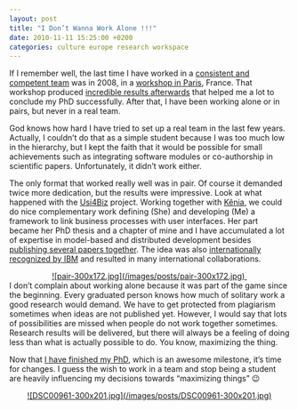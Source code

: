```yaml
---
layout: post
title: "I Don’t Wanna Work Alone !!!"
date: 2010-11-11 15:25:00 +0200
categories: culture europe research workspace
---
```


If I remember well, the last time I have worked in a <a href="http://69.89.31.239/~hildeber/?p=158">consistent and competent team</a> was in 2008, in a <a href="http://69.89.31.239/~hildeber/?p=160">workshop in Paris</a>, France. That workshop produced <a href="http://69.89.31.239/~hildeber/?p=127">incredible results afterwards</a> that helped me a lot to conclude my PhD successfully. After that, I have been working alone or in pairs, but never in a real team.

God knows how hard I have tried to set up a real team in the last few years. Actually, I couldn’t do that as a simple student because I was too much low in the hierarchy, but I kept the faith that it would be possible for small achievements such as integrating software modules or co-authorship in scientific papers. Unfortunately, it didn’t work either.

The only format that worked really well was in pair. Of course it demanded twice more dedication, but the results were impressive. Look at what happened with the <a href="http://www.usi4biz.com/">Usi4Biz</a> project. Working together with <a href="http://www.usi4biz.com/kenia">Kênia</a>, we could do nice complementary work defining (She) and developing (Me) a framework to link business processes with user interfaces. Her part became her PhD thesis and a chapter of mine and I have accumulated a lot of expertise in model-based and distributed development besides <a href="http://usi4biz.com/research/">publishing several papers together</a>. The idea was also <a href="http://usi4biz.com/2009/11/15/presentation-at-ibm-forum-brussels/">internationally recognized by IBM</a> and resulted in many international collaborations.

<div style="clear: both; text-align: center;"><a href="http://69.89.31.239/~hildeber/wp-content/uploads/2010/11/pair.jpg" style="margin-left: 1em; margin-right: 1em;">![pair-300x172.jpg](/images/posts/pair-300x172.jpg) </a></div>
I don’t complain about working alone because it was part of the game since the beginning. Every graduated person knows how much of solitary work a good research would demand. We have to get protected from plagiarism sometimes when ideas are not published yet. However, I would say that lots of possibilities are missed when people do not work together sometimes. Research results will be delivered, but there will always be a feeling of doing less than what is actually possible to do. You know, maximizing the thing.

Now that <a href="http://69.89.31.239/~hildeber/?p=59">I have finished my PhD</a>, which is an awesome milestone, it’s time for changes. I guess the wish to work in a team and stop being a student are heavily influencing my decisions towards “maximizing things” 😉

<div style="clear: both; text-align: center;"><a href="http://69.89.31.239/~hildeber/wp-content/uploads/2010/11/DSC00961.jpg" style="margin-left: 1em; margin-right: 1em;">![DSC00961-300x201.jpg](/images/posts/DSC00961-300x201.jpg)</a></div>
